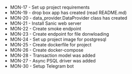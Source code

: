 * MON-17 - Set up project requirements
* MON-19 - drop box app has created (read README.md)
* MON-20 - data_provider.DataProvider class has created
* MON-21 - Install Sanic web server
* MON-22 - Create smoke endpoint
* MON-23 - Create endpoint for file donwloading
* MON-24 - Set up project image for postgresql
* MON-25 - Create dockerfile for project
* MON-26 - Create docker-compose
* MON-28 - Transaction model was added
* MON-27 - Async PSQL driver was added
* MON-30 - Setup Telegram bot
